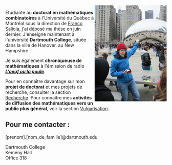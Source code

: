 <img style="float: right;" src="photo_Nadia.jpg" title="En présentant la topologie du Cloud Gate à des élèves, à Chicago.">

Étudiante au **doctorat en mathématiques combinatoires** à l'Université du Québec à Montréal sous la direction de [Franco Saliola](http://lacim.uqam.ca/~saliola/), j'ai déposé ma thèse en juin dernier. J'enseigne maintenant à l'université **Dartmouth College**, située dans la ville de Hanover, au New Hampshire.

Je suis également **chroniqueuse de mathématiques** à l'émission de radio **[_L'oeuf ou la poule_](http://www.loeufoulapoule.org)**.

Pour en connaître davantage sur mon **projet de doctorat** et mes projets de recherche, consulter la section [Recherche](recherche). Pour connaître mes **activités de diffusion des mathématiques vers un public plus général**, voir la section [Vulgarisation](vulgarisation).

## Pour me contacter :

[prenom].[nom_de_famille]@dartmouth.edu

Dartmouth College <br />
Kemeny Hall  <br />
Office 318
